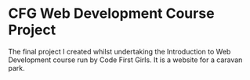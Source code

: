 # CFG Web Development Course Project
 The final project I created whilst undertaking the Introduction to Web Development course run by Code First Girls. It is a website for a caravan park.
